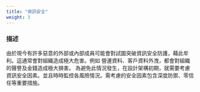 ```yaml
---
title: "資訊安全"
weight: 3
---
```


### 描述

由於現今有許多惡意的外部或內部成員可能會對試圖突破資訊安全防護，藉此牟利。這通常會對組織造成極大危害。例如 營運資料、客戶資料外洩，都會對組織的聲譽及金錢造成極大損害。
為避免此情況發生，在設計架構初期，就需要考慮資訊安全因素。並且時時監控各風險情況。需考慮的安全因素包含深度防禦、零信任等重要措施。